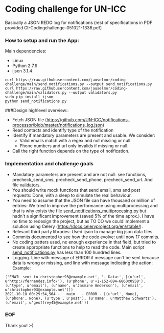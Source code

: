 # Coding challenge for UN-ICC

Basically a JSON REDO log for notifications (rest of specifications in PDF provided CI-Codingchallenge-051021-1338.pdf)

### How to setup and run the App:
Main dependencies:
- Linux
- Python 2.7.9
- ijson 3.1.4

````
curl https://raw.githubusercontent.com/jauselmor/coding-challenge/main/send_notifications.py --output send_notifications.py
curl https://raw.githubusercontent.com/jauselmor/coding-challenge/main/validators.py --output validators.py
sudo pip install ijson
python send_notifications.py
````


###Design highlevel overview::
* Fetch JSON file (https://github.com/UN-ICC/notifications-processor/blob/master/notifications_log.json) 
* Read contacts and identify type of the notification 
* Identify if mandatory parameters are present and usable. We consider:
  - Valid emails match with a regex and not missing or null.
  - Phone numbers and url only invalids if missing or null.    
* Call the right function depends on the type of notification.

### Implementation and challenge goals
- Mandatory parameters are present and are not null: see functions, precheck_send_sms, precheck_send_phone, precheck_send_url. And file [validators](./validators.py).
- You should write mock functions that send email, sms and post requests: Done, with a sleep to simulate the real behaviour. 
- You need to assume that the JSON file can have thousand or million of entries: We tried to improve the performance using multiprocessing and that is why exists the file [send_notifications_multiprocesing.py](./send_notifications_multiprocesing.py) but hadn't a significant improvement (saved 5% of the time aprox.). I have no time to redesign the project, but as TO DO we could implement a solution using Celery (https://docs.celeryproject.org/en/stable/).  
- Relevant third party libraries: Used ijson to manage big json data files.
- Commits documented to see how the code evolve: until now 17 commits. 
- No coding patters used, no enough experience in that field, but tried to create appropriate functions to help to read the code. Main script [send_notifications.py](./send_notifications.py) has less than 100 hundred lines. 
- Logging. Line with message of ERROR if message can't be sent because data is wrong or missing, and line with message indicating the action:
Example:
````
('EMAIL sent to christopher93@example.net', '. Data:', [(u'url', u'http://fernandez.info/'), (u'phone', u'+1-152-084-6860x0958'), (u'type', u'email'), (u'name', u'Jasmine Anderson'), (u'email', u'christopher93@example.net')])
2021-10-18 00:29:54,564 - __main__ - ERROR - [(u'url', None), (u'phone', None), (u'type', u'post'), (u'name', u'Matthew Schwartz'), (u'email', u'geoffrey45@example.net')]
````
### EOF
Thank you! :-)

 
